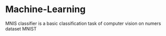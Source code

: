 # Machine-Learning

MNIS classifier is a basic classification task of computer vision on numers dataset MNIST
